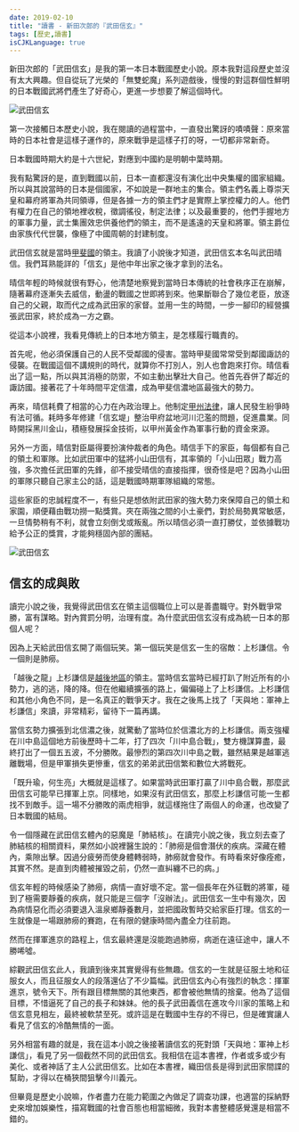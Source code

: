 ```yaml
---
date: 2019-02-10
title: "讀書 - 新田次郎的『武田信玄』"
tags: [歷史,讀書]
isCJKLanguage: true
---
```


新田次郎的「武田信玄」是我的第一本日本戰國歷史小說。原本我對這段歷史並沒有太大興趣。但自從玩了光榮的「無雙蛇魔」系列遊戲後，慢慢的對這群個性鮮明的日本戰國武將們產生了好奇心，更進一步想要了解這個時代。

<img alt="武田信玄" src="/img/book/shingen-01.jpg" class="left" />

第一次接觸日本歷史小說，我在閱讀的過程當中，一直發出驚訝的嘖嘖聲：原來當時的日本社會是這樣子運作的，原來戰爭是這樣子打的呀，一切都非常新奇。

日本戰國時期大約是十六世紀，對應到中國約是明朝中葉時期。

我有點驚訝的是，直到戰國以前，日本一直都還沒有演化出中央集權的國家組織。所以與其說當時的日本是個國家，不如說是一群地主的集合。領主們名義上尊崇天皇和幕府將軍為共同領導，但是各據一方的領主們才是實際上掌控權力的人。他們有權力在自己的領地裡收稅，徵調徭役，制定法律；以及最重要的，他們手握地方的軍事力量，武士集團效忠供養他們的領主，而不是遙遠的天皇和將軍。領主爵位由家族代代世襲，像極了中國周朝的封建制度。

武田信玄就是當時[甲斐國][0]的領主。我讀了小說後才知道，武田信玄本名叫武田晴信。我們耳熟能詳的「信玄」是他中年出家之後才拿到的法名。

[0]: https://zh.wikipedia.org/wiki/%E7%94%B2%E6%96%90%E5%9C%8B "甲斐國"

晴信年輕的時候就很有野心，他清楚地察覺到當時日本傳統的社會秩序正在崩解，隨著幕府逐漸失去威信，動盪的戰國之世即將到來。他果斷聯合了幾位老臣，放逐自己的父親，取而代之成為武田家的家督。並用一生的時間，一步一腳印的經營擴張武田家，終於成為一方之霸。

從這本小說裡，我看見傳統上的日本地方領主，是怎樣履行職責的。

首先呢，他必須保護自己的人民不受鄰國的侵害。當時甲斐國常常受到鄰國諏訪的侵襲。在戰國這個不講規則的時代，就算你不打別人，別人也會跑來打你。晴信看出了這一點，所以與其消極的防禦，不如主動出擊壯大自己。他首先吞併了鄰近的諏訪國。接著花了十年時間平定信濃，成為甲斐信濃地區最強大的勢力。

再來，晴信耗費了相當的心力在內政治理上。他制定[甲州法律][1]，讓人民發生紛爭時有法可循。耗時多年修建「信玄堤」整治甲府盆地河川氾濫的問題，促進農業。同時開採黑川金山，積極發展採金技術，以甲州黃金作為軍事行動的資金來源。

[1]: https://zh.wikipedia.org/wiki/%E7%94%B2%E5%B7%9E%E6%B3%95%E5%BA%A6%E6%AC%A1%E7%AC%AC "甲州法律"

另外一方面，晴信對臣屬得要扮演仲裁者的角色。晴信手下的家臣，每個都有自己的領土和軍隊。比如武田軍中的猛將小山田信有，其率領的「小山田眾」戰力高強，多次擔任武田軍的先鋒，卻不接受晴信的直接指揮，很奇怪是吧？因為小山田的軍隊只聽自己家主公的話，這是戰國時期軍隊組織的常態。

這些家臣的忠誠程度不一，有些只是想依附武田家的強大勢力來保障自己的領土和家園，順便藉由戰功撈一點獎賞。夾在兩強之間的小土豪們，對於局勢異常敏感，一旦情勢稍有不利，就會立刻倒戈或叛亂。所以晴信必須一直打勝仗，並依據戰功給予公正的獎賞，才能夠穩固內部的團結。

<img alt="武田信玄" src="/img/book/shingen-02.jpg" class="left" />

## 信玄的成與敗

讀完小說之後，我覺得武田信玄在領主這個職位上可以是善盡職守。對外戰爭常勝，富有謀略。對內賞罰分明，治理有度。為什麼武田信玄沒有成為統一日本的那個人呢？

因為上天給武田信玄開了兩個玩笑。第一個玩笑是信玄一生的宿敵：上杉謙信。令一個則是肺癆。

「越後之龍」上杉謙信是[越後地區][2]的領主。當時信玄當時已經打趴了附近所有的小勢力，逃的逃，降的降。但在他繼續擴張的路上，偏偏碰上了上杉謙信。上杉謙信和其他小角色不同，是一名真正的戰爭天才。我在之後馬上找了「天與地：軍神上杉謙信」來讀，非常精彩，留待下一篇再講。

[2]: https://zh.wikipedia.org/wiki/%E8%B6%8A%E5%BE%8C%E5%9C%8B "越後國"

當信玄勢力擴張到北信濃之後，就驚動了當時位於信濃北方的上杉謙信。兩支強權在川中島這個地方前後歷時十二年，打了四次「川中島合戰」，雙方機謀算盡，最終打出了一個五五波，不分勝敗。最慘烈的第四次川中島之戰，雖然結果是越軍逃離戰場，但是甲軍損失更慘重，信玄的弟弟武田信繁和數位大將戰死。

「既升瑜，何生亮」大概就是這樣了。如果當時武田軍打贏了川中島合戰，那麼武田信玄可能早已揮軍上京。同樣地，如果沒有武田信玄，那麼上杉謙信可能一生都找不到敵手。這一場不分勝敗的兩虎相爭，就這樣拖住了兩個人的命運，也改變了日本戰國的結局。

令一個隱藏在武田信玄體內的惡魔是「肺結核」。在讀完小說之後，我立刻去查了肺結核的相關資料，果然如小說裡醫生說的：「肺癆是個會潛伏的疾病。深藏在體內，乘隙出擊。因過分疲勞而使身體轉弱時，肺癆就會發作。有時看來好像痊癒，其實不然。是直到肉體被摧毀之前，仍然一直糾纏不已的病。」

信玄年輕的時候感染了肺癆，病情一直好壞不定。當一個長年在外征戰的將軍，碰到了極需要靜養的疾病，就只能是三個字「沒辦法」。武田信玄一生中有幾次，因為病情惡化而必須要退入溫泉鄉靜養數月，並把國政暫時交給家臣打理。信玄的一生就像是一場跟肺癆的賽跑，在有限的健康時間內盡全力往前跑。

然而在揮軍進京的路程上，信玄最終還是沒能跑過肺癆，病逝在遠征途中，讓人不勝唏噓。

綜觀武田信玄此人，我讀到後來其實覺得有些無趣。信玄的一生就是征服土地和征服女人，而且征服女人的段落還佔了不少篇幅。武田信玄內心有強烈的執念：揮軍進京，號令天下。所有跟目標無關的其他東西，都會被他無情的捨棄。他為了這個目標，不惜逼死了自己的長子和妹妹。他的長子武田義信在進攻今川家的策略上和信玄意見相左，最終被軟禁至死。或許這是在戰國中生存的不得已，但是確實讓人看見了信玄的冷酷無情的一面。

另外相當有趣的就是，我在這本小說之後接著讀信玄的死對頭「天與地：軍神上杉謙信」，看見了另一個截然不同的武田信玄。我相信在這本書裡，作者或多或少有美化、或者神話了主人公武田信玄。比如在本書裡，織田信長是得到武田家間諜的幫助，才得以在桶狹間狙擊今川義元。

但畢竟是歷史小說嘛，作者盡力在能力範圍之內做足了調查功課，也適當的採納野史來增加娛樂性，描寫戰國的社會百態也相當細微，我對本書整體感覺還是相當不錯的。

